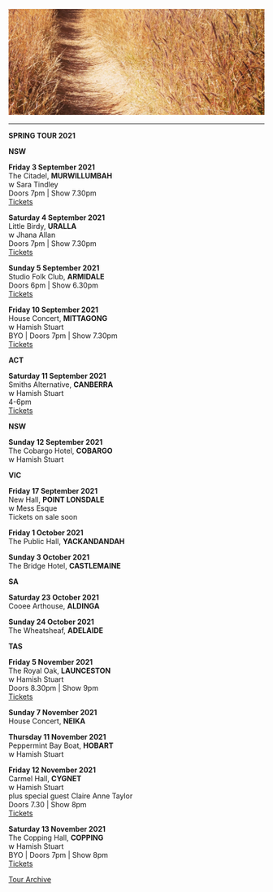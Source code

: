 ![](data/image/news/tourbanner2.jpg)

* * * * *
**SPRING TOUR 2021**

**NSW**

**Friday 3 September 2021**\
The Citadel, **MURWILLUMBAH**\
w Sara Tindley\
Doors 7pm | Show 7.30pm\
[Tickets](https://events.humanitix.com/lucie-thorne-and-sara-tindley)

**Saturday 4 September 2021**\
Little Birdy, **URALLA**\
w Jhana Allan\
Doors 7pm | Show 7.30pm\
[Tickets](https://www.trybooking.com/BSVSA)

**Sunday 5 September 2021**\
Studio Folk Club, **ARMIDALE**\
Doors 6pm | Show 6.30pm\
[Tickets](https://www.trybooking.com/BSVSG)

**Friday 10 September 2021**\
House Concert, **MITTAGONG**\
w Hamish Stuart\
BYO | Doors 7pm | Show 7.30pm\
[Tickets](https://www.trybooking.com/BSVSO)

**ACT**

**Saturday 11 September 2021**\
Smiths Alternative, **CANBERRA**\
w Hamish Stuart\
4-6pm\
[Tickets](https://www.smithsalternative.com/events/lucie-thorne-hamish-stuart-73407?d=11%2F09%2F2021+4%3A00%3A00+PM) 

**NSW**

**Sunday 12 September 2021**\
The Cobargo Hotel, **COBARGO**\
w Hamish Stuart

**VIC**

**Friday 17 September 2021**\
New Hall, **POINT LONSDALE**\
w Mess Esque\
Tickets on sale soon

**Friday 1 October 2021**\
The Public Hall, **YACKANDANDAH**

**Sunday 3 October 2021**\
The Bridge Hotel, **CASTLEMAINE**

**SA**

**Saturday 23 October 2021**\
Cooee Arthouse, **ALDINGA**

**Sunday 24 October 2021**\
The Wheatsheaf, **ADELAIDE**

**TAS**

**Friday 5 November 2021**\
The Royal Oak, **LAUNCESTON**\
w Hamish Stuart\
Doors 8.30pm | Show 9pm\
[Tickets](https://royaloakhotel.oztix.com.au/outlet/event/1ba89cae-9dfa-4dc5-b21a-47efb9625273) 

**Sunday 7 November 2021**\
House Concert, **NEIKA**

**Thursday 11 November 2021**\
Peppermint Bay Boat, **HOBART**\
w Hamish Stuart

**Friday 12 November 2021**\
Carmel Hall, **CYGNET**\
w Hamish Stuart\
plus special guest Claire Anne Taylor\
Doors 7.30 | Show 8pm\
[Tickets](http://www.trybooking.com/BTHHN)

**Saturday 13 November 2021**\
The Copping Hall, **COPPING**\
w Hamish Stuart\
BYO | Doors 7pm | Show 8pm\
[Tickets](http://www.trybooking.com/BTIKR) 

[Tour Archive](tour/archive)
